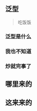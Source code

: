 <!--
 * @Author: busyzz
 * @Date: 2021-08-12 18:11:23
 * @Description:
-->

## 泛型

> 吃饭饭

### 泛型是什么

### 我也不知道

### 炒就完事了

<modules-Header/>
<modules-Footer/>

## 哪里来的

<modules-Header/>
<modules-Footer/>

## 这来来的

<modules-Header/>
<modules-Footer/>
